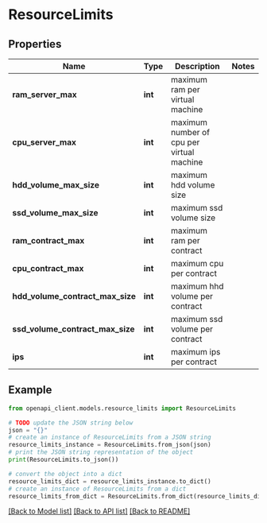 # ResourceLimits


## Properties

Name | Type | Description | Notes
------------ | ------------- | ------------- | -------------
**ram_server_max** | **int** | maximum ram per virtual machine | 
**cpu_server_max** | **int** | maximum number of cpu per virtual machine | 
**hdd_volume_max_size** | **int** | maximum hdd volume size | 
**ssd_volume_max_size** | **int** | maximum ssd volume size | 
**ram_contract_max** | **int** | maximum ram per contract | 
**cpu_contract_max** | **int** | maximum cpu per contract | 
**hdd_volume_contract_max_size** | **int** | maximum hhd volume per contract | 
**ssd_volume_contract_max_size** | **int** | maximum ssd volume per contract | 
**ips** | **int** | maximum ips per contract | 

## Example

```python
from openapi_client.models.resource_limits import ResourceLimits

# TODO update the JSON string below
json = "{}"
# create an instance of ResourceLimits from a JSON string
resource_limits_instance = ResourceLimits.from_json(json)
# print the JSON string representation of the object
print(ResourceLimits.to_json())

# convert the object into a dict
resource_limits_dict = resource_limits_instance.to_dict()
# create an instance of ResourceLimits from a dict
resource_limits_from_dict = ResourceLimits.from_dict(resource_limits_dict)
```
[[Back to Model list]](../README.md#documentation-for-models) [[Back to API list]](../README.md#documentation-for-api-endpoints) [[Back to README]](../README.md)


